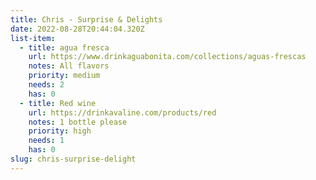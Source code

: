 ```yaml
---
title: Chris - Surprise & Delights
date: 2022-08-28T20:44:04.320Z
list-item:
  - title: agua fresca
    url: https://www.drinkaguabonita.com/collections/aguas-frescas
    notes: All flavors
    priority: medium
    needs: 2
    has: 0
  - title: Red wine
    url: https://drinkavaline.com/products/red
    notes: 1 bottle please
    priority: high
    needs: 1
    has: 0
slug: chris-surprise-delight
---
```


